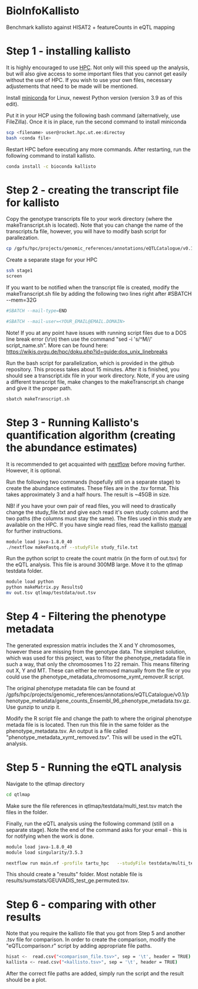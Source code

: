 # BioInfoKallisto
Benchmark kallisto against HISAT2 + featureCounts in eQTL mapping 

# Step 1 - installing kallisto

It is highly encouraged to use [HPC](https://hpc.ut.ee/en/guides/slurm/). Not only will this speed up the analysis, but will also give access to some important files that you cannot get easily without the use of HPC. If you wish to use your own files, necessary adjustements that need to be made will be mentioned.

Install [miniconda](https://docs.conda.io/en/latest/miniconda.html) for Linux, newest Python version (version 3.9 as of this edit).

Put it in your HCP using the following bash command (alternatively, use FileZilla). Once it is in place, run the second command to install miniconda
```bash
scp <filename> user@rocket.hpc.ut.ee:directoy
bash <conda file>
```

Restart HPC before executing any more commands. After restarting, run the following command to install kallisto.
```bash
conda install -c bioconda kallisto
```

# Step 2 - creating the transcript file for kallisto

Copy the genotype transcripts file to your work directory (where the makeTranscript.sh is located). Note that you can change the name of the transcripts.fa file, however, you will have to modify bash script for parallezation. 
```bash
cp /gpfs/hpc/projects/genomic_references/annotations/eQTLCatalogue/v0.1/gencode.v30.transcripts.fa gencode.v30.transcripts.fa
```

Create a separate stage for your HPC
```bash
ssh stage1
screen
```
If you want to be notified when the transcript file is created, modify the makeTranscript.sh file by adding the following two lines right after #SBATCH --mem=32G
```bash
#SBATCH --mail-type=END

#SBATCH --mail-user=<YOUR_EMAIL@EMAIL.DOMAIN>
```

Note! If you at any point have issues with running script files due to a DOS line break error (\r\n) then use the command "sed -i 's/^M//' script_name.sh". More can be found here: https://wikis.ovgu.de/hpc/doku.php?id=guide:dos_unix_linebreaks

Run the bash script for parallelization, which is provided in the github repository. This process takes about 15 minutes. After it is finished, you should see a transcript.idx file in your work directory.  Note, if you are using a different transcript file, make changes to the makeTranscript.sh change and give it the proper path.
```bash
sbatch makeTranscript.sh
```

# Step 3 - Running Kallisto's quantification algorithm (creating the abundance estimates)

It is recommended to get acquainted with [nextflow](https://github.com/AlasooLab/onboarding/blob/main/resources/nextflow.md) before moving further. However, it is optional.

Run the following two commands (hopefully still on a separate stage) to create the abundance estimates. These files are in the .tsv format. This takes approximately 3 and a half hours. The result is ~45GB in size.

NB! if you have your own pair of read files, you will need to drastically change the study_file.txt and give each read it's own study column and the two paths (the columns must stay the same). The files used in this study are available on the HPC. If you have single read files, read the kallisto [manual](https://pachterlab.github.io/kallisto/starting) for further instructions.
```bash
module load java-1.8.0_40
./nextflow makeFastq.nf --studyFile study_file.txt
```

Run the python script to create the count matrix (in the form of out.tsv) for the eQTL analysis. This file is around 300MB large. Move it to the qtlmap testdata folder.
```bash
module load python
python makeMatrix.py ResultsQ
mv out.tsv qtlmap/testdata/out.tsv
```
# Step 4 - Filtering the phenotype metadata

The generated expression matrix includes the X and Y chromosomes, however these are missing from the genotype data. The simplest solution, which was used for this project, was to filter the phenotype_metadata file in such a way, that only the chromosomes 1 to 22 remain. This means filtering out X, Y and MT. These can either be removed manually from the file or you could use the phenotype_metadata_chromosome_xymt_remover.R script.

The original phenotype metadata file can be found at /gpfs/hpc/projects/genomic_references/annotations/eQTLCatalogue/v0.1/phenotype_metadata/gene_counts_Ensembl_96_phenotype_metadata.tsv.gz. Use gunzip to unzip it. 

Modify the R script file and change the path to where the original phenotype metada file is is located. Then run this file in the same folder as the phenotype_metadata.tsv. An output is a file called "phenotype_metadata_xymt_removed.tsv". This will be used in the eQTL analysis.

# Step 5 - Running the eQTL analysis

Navigate to the qtlmap directory
```bash
cd qtlmap
```

Make sure the file references in qtlmap/testdata/multi_test.tsv match the files in the folder.

Finally, run the eQTL analysis using the following command (still on a separate stage). Note the end of the command asks for your email - this is for notifying when the work is done.
```bash
module load java-1.8.0_40
module load singularity/3.5.3

nextflow run main.nf -profile tartu_hpc   --studyFile testdata/multi_test.tsv --vcf_has_R2_field FALSE    --varid_rsid_map_file testdata/varid_rsid_map.tsv.gz --n_batches 200 --run_nominal false --email "sinu@email.com"
```

This should create a "results" folder. Most notable file is results/sumstats/GEUVADIS_test_ge.permuted.tsv. 

# Step 6 - comparing with other results

Note that you require the kallisto file that you got from Step 5 and another .tsv file for comparison. In order to create the comparison, modify the "eQTLcomparison.r" script by adding appropriate file paths.
```bash
hisat <-  read.csv("<comparison_file.tsv>", sep = '\t', header = TRUE)
kallista <- read.csv("<kallisto.tsv>", sep = '\t', header = TRUE)
```

After the correct file paths are added, simply run the script and the result should be a plot.
